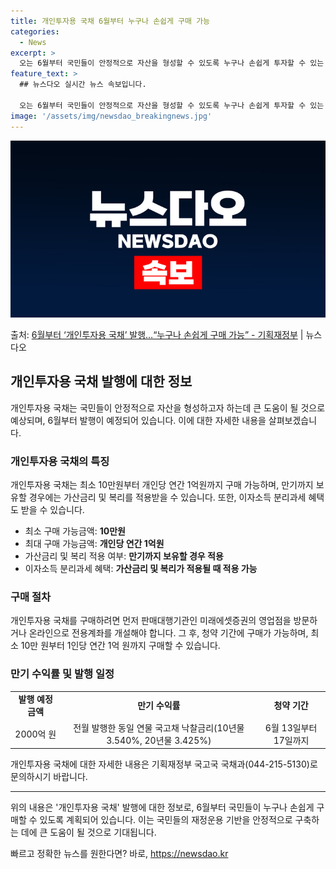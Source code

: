 ```yaml
---
title: 개인투자용 국채 6월부터 누구나 손쉽게 구매 가능
categories:
  - News
excerpt: >
  오는 6월부터 국민들이 안정적으로 자산을 형성할 수 있도록 누구나 손쉽게 투자할 수 있는 개인투자용 국채를 …
feature_text: >
  ## 뉴스다오 실시간 뉴스 속보입니다.

  오는 6월부터 국민들이 안정적으로 자산을 형성할 수 있도록 누구나 손쉽게 투자할 수 있는 개인투자용 국채를 …
image: '/assets/img/newsdao_breakingnews.jpg'
---
```


![뉴스다오 속보](/assets/img/newsdao_breakingnews.jpg)

<p>출처: <a href="https://newsdao.kr/3961" rel="dofollow">6월부터 ‘개인투자용 국채’ 발행…“누구나 손쉽게 구매 가능”  - 기획재정부</a> | 뉴스다오</p>

<h2 data-ke-size="size26">개인투자용 국채 발행에 대한 정보</h2>

<p data-ke-size="size16">개인투자용 국채는 국민들이 안정적으로 자산을 형성하고자 하는데 큰 도움이 될 것으로 예상되며, 6월부터 발행이 예정되어 있습니다. 이에 대한 자세한 내용을 살펴보겠습니다.</p>

<h3>개인투자용 국채의 특징</h3>

<p data-ke-size="size16">개인투자용 국채는 최소 10만원부터 개인당 연간 1억원까지 구매 가능하며, 만기까지 보유할 경우에는 가산금리 및 복리를 적용받을 수 있습니다. 또한, 이자소득 분리과세 혜택도 받을 수 있습니다.</p>

<ul>
    <li>최소 구매 가능금액: <b>10만원</b></li>
    <li>최대 구매 가능금액: <b>개인당 연간 1억원</b></li>
    <li>가산금리 및 복리 적용 여부: <b>만기까지 보유할 경우 적용</b></li>
    <li>이자소득 분리과세 혜택: <b>가산금리 및 복리가 적용될 때 적용 가능</b></li>
</ul>

<h3>구매 절차</h3>

<p data-ke-size="size16">개인투자용 국채를 구매하려면 먼저 판매대행기관인 미래에셋증권의 영업점을 방문하거나 온라인으로 전용계좌를 개설해야 합니다. 그 후, 청약 기간에 구매가 가능하며, 최소 10만 원부터 1인당 연간 1억 원까지 구매할 수 있습니다.</p>

<h3>만기 수익률 및 발행 일정</h3>

<table>
    <tr>
        <td style="text-align: center; height: 17px;"><b>발행 예정 금액</b></td>
        <td style="text-align: center; height: 17px;"><b>만기 수익률</b></td>
        <td style="text-align: center; height: 17px;"><b>청약 기간</b></td>
    </tr>
    <tr>
        <td style="text-align: center; height: 17px;">2000억 원</td>
        <td style="text-align: center; height: 17px;">전월 발행한 동일 연물 국고채 낙찰금리(10년물 3.540%, 20년물 3.425%)</td>
        <td style="text-align: center; height: 17px;">6월 13일부터 17일까지</td>
    </tr>
</table>

<p data-ke-size="size16">개인투자용 국채에 대한 자세한 내용은 기획재정부 국고국 국채과(044-215-5130)로 문의하시기 바랍니다.</p>

<hr>

<p data-ke-size="size16">위의 내용은 '개인투자용 국채' 발행에 대한 정보로, 6월부터 국민들이 누구나 손쉽게 구매할 수 있도록 계획되어 있습니다. 이는 국민들의 재정운용 기반을 안정적으로 구축하는 데에 큰 도움이 될 것으로 기대됩니다.</p> 

빠르고 정확한 뉴스를 원한다면? 바로, <a href="https://newsdao.kr" rel="dofollow">https://newsdao.kr</a>


